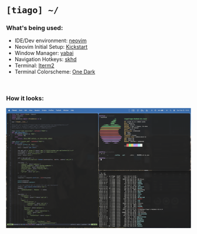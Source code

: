 # `[tiago] ~/`

### What's being used:
- IDE/Dev environment: [neovim](https://neovim.io)
- Neovim Initial Setup: [Kickstart](https://github.com/nvim-lua/kickstart.nvim)
- Window Manager: [yabai](https://github.com/koekeishiya/yabai)
- Navigation Hotkeys: [skhd](https://github.com/koekeishiya/skhd)
- Terminal: [Iterm2](https://iterm2.com)
- Terminal Colorscheme: [One Dark](https://github.com/joshdick/onedark.vim)
<br>

### How it looks:

![image](ws.png)
